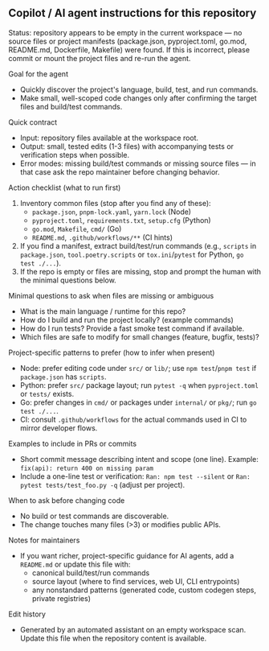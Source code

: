## Copilot / AI agent instructions for this repository

Status: repository appears to be empty in the current workspace — no source files or project manifests (package.json, pyproject.toml, go.mod, README.md, Dockerfile, Makefile) were found. If this is incorrect, please commit or mount the project files and re-run the agent.

Goal for the agent
- Quickly discover the project's language, build, test, and run commands.
- Make small, well-scoped code changes only after confirming the target files and build/test commands.

Quick contract
- Input: repository files available at the workspace root.
- Output: small, tested edits (1-3 files) with accompanying tests or verification steps when possible.
- Error modes: missing build/test commands or missing source files — in that case ask the repo maintainer before changing behavior.

Action checklist (what to run first)
1. Inventory common files (stop after you find any of these):
   - `package.json`, `pnpm-lock.yaml`, `yarn.lock` (Node)
   - `pyproject.toml`, `requirements.txt`, `setup.cfg` (Python)
   - `go.mod`, `Makefile`, `cmd/` (Go)
   - `README.md`, `.github/workflows/**` (CI hints)
2. If you find a manifest, extract build/test/run commands (e.g., `scripts` in `package.json`, `tool.poetry.scripts` or `tox.ini`/`pytest` for Python, `go test ./...`).
3. If the repo is empty or files are missing, stop and prompt the human with the minimal questions below.

Minimal questions to ask when files are missing or ambiguous
- What is the main language / runtime for this repo?
- How do I build and run the project locally? (example commands)
- How do I run tests? Provide a fast smoke test command if available.
- Which files are safe to modify for small changes (feature, bugfix, tests)?

Project-specific patterns to prefer (how to infer when present)
- Node: prefer editing code under `src/` or `lib/`; use `npm test`/`pnpm test` if `package.json` has `scripts`.
- Python: prefer `src/` package layout; run `pytest -q` when `pyproject.toml` or `tests/` exists.
- Go: prefer changes in `cmd/` or packages under `internal/` or `pkg/`; run `go test ./...`.
- CI: consult `.github/workflows` for the actual commands used in CI to mirror developer flows.

Examples to include in PRs or commits
- Short commit message describing intent and scope (one line). Example: `fix(api): return 400 on missing param`
- Include a one-line test or verification: `Ran: npm test --silent` or `Ran: pytest tests/test_foo.py -q` (adjust per project).

When to ask before changing code
- No build or test commands are discoverable.
- The change touches many files (>3) or modifies public APIs.

Notes for maintainers
- If you want richer, project-specific guidance for AI agents, add a `README.md` or update this file with:
  - canonical build/test/run commands
  - source layout (where to find services, web UI, CLI entrypoints)
  - any nonstandard patterns (generated code, custom codegen steps, private registries)

Edit history
- Generated by an automated assistant on an empty workspace scan. Update this file when the repository content is available.
